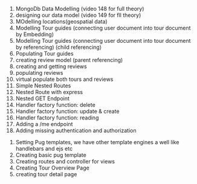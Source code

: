 <!-- Modelling Data and Advanced Mongoose -->
1. MongoDb Data Modelling (video 148 for full theory)
2. designing our data model (video 149 for fll theory)
3. MOdelling locations(geospatial data)
4. Modelling Tour guides (connecting user document into tour document by Embedding)
5. Modelling Tour guides (connecting user document into tour document by referencing) (child referencing)
6. Populating Tour guides
7. creating review model (parent referencing)
8. creating and getting reviews
9. populating reviews
10. virtual populate both tours and reviews
11. Simple Nested Routes
12. Nested Route with express
13. Nested GET Endpoint 
14. Handler factory function: delete
15. Handler factory function: update & create
16. Handler factory function: reading
17. Adding a /me endpoint 
18. Adding missing authentication and authorization


<!-- Front end  -->
1. Setting Pug templates, we have other template engines a well like handlebars and ejs etc
2. Creating basic pug template
3. Creating routes and controller for views
4. Creating Tour Overview Page
5. creating tour detail page